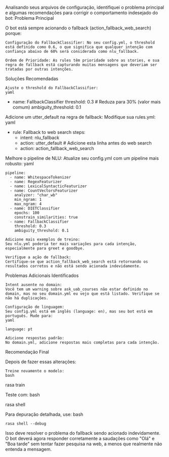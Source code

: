 Analisando seus arquivos de configuração, identifiquei o problema principal e algumas recomendações para corrigir o comportamento indesejado do bot:
Problema Principal

O bot está sempre acionando o fallback (action_fallback_web_search) porque:

    Configuração do FallbackClassifier: No seu config.yml, o threshold está definido como 0.6, o que significa que qualquer intenção com confiança abaixo de 60% será considerada como nlu_fallback.

    Ordem de Prioridade: As rules têm prioridade sobre as stories, e sua regra de fallback está capturando muitas mensagens que deveriam ser tratadas por outras intenções.

Soluções Recomendadas

    Ajuste o threshold do FallbackClassifier:
    yaml

- name: FallbackClassifier
  threshold: 0.3  # Reduza para 30% (valor mais comum)
  ambiguity_threshold: 0.1

Adicione um utter_default na regra de fallback:
Modifique sua rules.yml:
yaml

- rule: Fallback to web search
  steps:
    - intent: nlu_fallback
    - action: utter_default  # Adicione esta linha antes do web search
    - action: action_fallback_web_search

Melhore o pipeline de NLU:
Atualize seu config.yml com um pipeline mais robusto:
yaml

    pipeline:
      - name: WhitespaceTokenizer
      - name: RegexFeaturizer
      - name: LexicalSyntacticFeaturizer
      - name: CountVectorsFeaturizer
        analyzer: "char_wb"
        min_ngram: 1
        max_ngram: 4
      - name: DIETClassifier
        epochs: 100
        constrain_similarities: true
      - name: FallbackClassifier
        threshold: 0.3
        ambiguity_threshold: 0.1

    Adicione mais exemplos de treino:
    Seu nlu.yml poderia ter mais variações para cada intenção, especialmente para greet e goodbye.

    Verifique a ação de fallback:
    Certifique-se que action_fallback_web_search está retornando os resultados corretos e não está sendo acionada indevidamente.

Problemas Adicionais Identificados

    Intent ausente no domain:
    Você tem um warning sobre ask_uab_courses não estar definido no domain, mas no seu domain.yml eu vejo que está listado. Verifique se não há duplicações.

    Configuração de linguagem:
    Seu config.yml está em inglês (language: en), mas seu bot está em português. Mude para:
    yaml

    language: pt

    Adicione respostas padrão:
    No domain.yml, adicione respostas mais completas para cada intenção.

Recomendação Final

Depois de fazer essas alterações:

    Treine novamente o modelo:
    bash

rasa train

Teste com:
bash

rasa shell

Para depuração detalhada, use:
bash

    rasa shell --debug

Isso deve resolver o problema do fallback sendo acionado indevidamente. O bot deverá agora responder corretamente a saudações como "Olá" e "Boa tarde" sem tentar fazer pesquisa na web, a menos que realmente não entenda a mensagem.